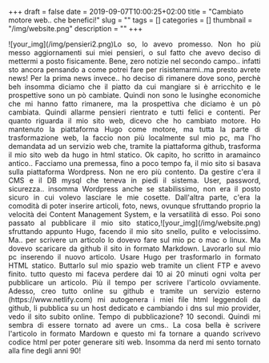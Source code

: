 +++
draft = false
date = 2019-09-07T10:00:25+02:00
title = "Cambiato motore web.. che benefici!"
slug = ""
tags = []
categories = []
thumbnail = "/img/website.png"
description = ""
+++
<DIV  style="float:left;">![your_img](/img/pensieri2.png)</DIV>
<DIV align="justify">
Lo so, lo avevo promesso. Non ho più messo aggiornamenti sui miei pensieri, o sul fatto che avevo deciso di mettermi a posto fisicamente.
Bene, zero notizie nel secondo campo.. infatti sto ancora pensando a come potrei fare per risistemarmi..ma presto avrete news! Per la prima
news invece.. ho deciso di rimanere dove sono, perchè beh insomma diciamo che il piatto da cui mangiare si è arricchito e le prospettive 
sono un pò cambiate. Quindi non sono le lusinghe economiche che mi hanno fatto rimanere, ma la prospettiva che diciamo è un pò cambiata.
Quindi allarme pensieri rientrato e tutti felici e contenti.
Per quanto riguarda il mio sito web, dicevo che ho cambiato motore. Ho mantenuto la piattaforma Hugo come motore, ma tutta la parte di
trasformazione web, la faccio non più localmente sul mio pc, ma l'ho demandata ad un servizio web che, tramite la piattaforma github,
trasforma il mio sito web da hugo in html statico. Ok capito, ho scritto in aramainco antico.. Facciamo una premessa, fino a poco tempo fa, il mio sito si basava sulla piattaforma Wordpress. Non ne ero più contento. Da gestire c'era il CMS e il DB mysql che teneva in piedi il sistema. User, password, sicurezza.. insomma Wordpress anche se stabilissimo, non era il posto sicuro in cui volevo lasciare le mie cosette. Dall'altra parte, c'era la comodità di poter inserire articoli, foto, news, ovunque sfruttando proprio la velocità dei Content Management System, e la versatilità di esso. 
<DIV  style="float:right;">![your_img](/img/website.png)</DIV> Poi sono passato al pubblicare il mio sito statico, sfruttando appunto Hugo, facendo il mio sito snello, pulito e velocissimo. Ma.. per scrivere un articolo lo dovevo fare sul mio pc o mac o linux. Ma dovevo scaricare da github il sito in formato Markdown. Lavorarlo sul mio pc inserendo il nuovo articolo. Usare Hugo per trasformarlo in formato HTML statico. Buttarlo sul mio spazio web tramite un client FTP e avevo finito. tutto questo mi faceva perdere dai 10 ai 20 minuti ogni volta per pubblicare un articolo. Più il tempo per scrivere l'articolo ovviamente. 
  Adesso, creo tutto online su github e tramite un servizio esterno (https://www.netlify.com) mi autogenera i miei file html leggendoli da github, li pubblica su un host dedicato e cambiando i dns sul mio provider, vedo il sito subito online. Tempo di pubblicazione? 10 secondi.
  Quindi mi sembra di essere tornato ad avere un cms.. La cosa bella è scrivere l'articolo in formato Mardown e questo mi fa tornare a quando scrivevo codice html per poter generare siti web. Insomma da nerd mi sento tornato alla fine degli anni 90!
  
